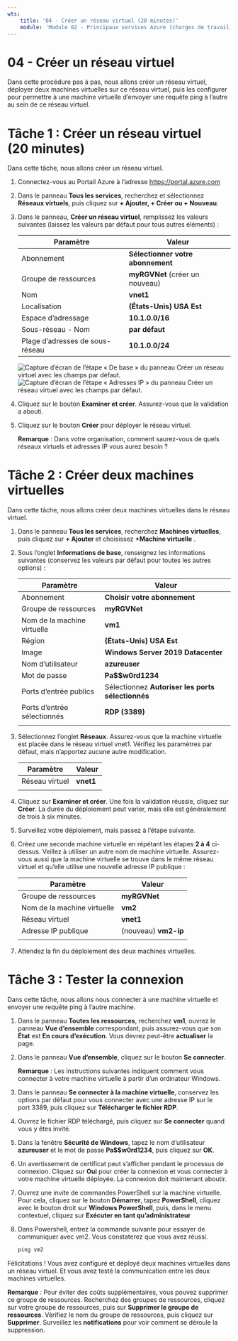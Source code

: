 ```yaml
---
wts:
    title: '04 - Créer un réseau virtuel (20 minutes)'
    module: 'Module 02 - Principaux services Azure (charges de travail)'
---
```

# 04 - Créer un réseau virtuel

Dans cette procédure pas à pas, nous allons créer un réseau virtuel, déployer deux machines virtuelles sur ce réseau virtuel, puis les configurer pour permettre à une machine virtuelle d’envoyer une requête ping à l’autre au sein de ce réseau virtuel.

# Tâche 1 : Créer un réseau virtuel (20 minutes)

Dans cette tâche, nous allons créer un réseau virtuel. 

1. Connectez-vous au Portail Azure à l’adresse <a href="https://portal.azure.com" target="_blank"><span style="color: #0066cc;" color="#0066cc">https://portal.azure.com</span></a>

2. Dans le panneau **Tous les services**, recherchez et sélectionnez **Réseaux virtuels**, puis cliquez sur **+ Ajouter, + Créer ou + Nouveau**. 

3. Dans le panneau, **Créer un réseau virtuel**, remplissez les valeurs suivantes (laissez les valeurs par défaut pour tous autres éléments) :

    | Paramètre | Valeur | 
    | --- | --- |
    | Abonnement | **Sélectionner votre abonnement** |
    | Groupe de ressources | **myRGVNet** (créer un nouveau) |
    | Nom | **vnet1** |
    | Localisation | **(États-Unis) USA Est** |
    | Espace d’adressage |**10.1.0.0/16** |
    | Sous-réseau - Nom | **par défaut** |
    | Plage d’adresses de sous-réseau | **10.1.0.0/24** |

    ![Capture d’écran de l’étape « De base » du panneau Créer un réseau virtuel avec les champs par défaut.](../images/0301a.png)
    ![Capture d’écran de l’étape « Adresses IP » du panneau Créer un réseau virtuel avec les champs par défaut.](../images/0301b.png)

5. Cliquez sur le bouton **Examiner et créer**. Assurez-vous que la validation a abouti.

6. Cliquez sur le bouton **Créer** pour déployer le réseau virtuel. 

    **Remarque** : Dans votre organisation, comment saurez-vous de quels réseaux virtuels et adresses IP vous aurez besoin ?

# Tâche 2 : Créer deux machines virtuelles

Dans cette tâche, nous allons créer deux machines virtuelles dans le réseau virtuel. 

1. Dans le panneau **Tous les services**, recherchez **Machines virtuelles**, puis cliquez sur **+ Ajouter** et choisissez **+Machine virtuelle** . 

2. Sous l’onglet **Informations de base**, renseignez les informations suivantes (conservez les valeurs par défaut pour toutes les autres options) :

   | Paramètre | Valeur | 
   | --- | --- |
   | Abonnement | **Choisir votre abonnement**  |
   | Groupe de ressources |  **myRGVNet** |
   | Nom de la machine virtuelle | **vm1**|
   | Région | **(États-Unis) USA Est** |
   | Image | **Windows Server 2019 Datacenter** |
   | Nom d’utilisateur| **azureuser** |
   | Mot de passe| **Pa$$w0rd1234** |
   | Ports d’entrée publics| Sélectionnez **Autoriser les ports sélectionnés**  |
   | Ports d’entrée sélectionnés| **RDP (3389)** |
   |||

3. Sélectionnez l’onglet **Réseaux**. Assurez-vous que la machine virtuelle est placée dans le réseau virtuel vnet1. Vérifiez les paramètres par défaut, mais n’apportez aucune autre modification. 

   | Paramètre | Valeur | 
   | --- | --- |
   | Réseau virtuel | **vnet1** |
   |||

4. Cliquez sur **Examiner et créer**. Une fois la validation réussie, cliquez sur **Créer**. La durée du déploiement peut varier, mais elle est généralement de trois à six minutes.

5. Surveillez votre déploiement, mais passez à l’étape suivante. 

6. Créez une seconde machine virtuelle en répétant les étapes **2 à 4** ci-dessus. Veillez à utiliser un autre nom de machine virtuelle. Assurez-vous aussi que la machine virtuelle se trouve dans le même réseau virtuel et qu’elle utilise une nouvelle adresse IP publique :

    | Paramètre | Valeur |
    | --- | --- |
    | Groupe de ressources | **myRGVNet** |
    | Nom de la machine virtuelle |  **vm2** |
    | Réseau virtuel | **vnet1** |
    | Adresse IP publique | (nouveau) **vm2-ip** |
    |||

7. Attendez la fin du déploiement des deux machines virtuelles. 

# Tâche 3 : Tester la connexion 

Dans cette tâche, nous allons nous connecter à une machine virtuelle et envoyer une requête ping à l’autre machine. 

1. Dans le panneau **Toutes les ressources**, recherchez **vm1**, ouvrez le panneau **Vue d’ensemble** correspondant, puis assurez-vous que son **État** est **En cours d’exécution**. Vous devrez peut-être **actualiser** la page.

2. Dans le panneau **Vue d’ensemble**, cliquez sur le bouton **Se connecter**.

    **Remarque** : Les instructions suivantes indiquent comment vous connecter à votre machine virtuelle à partir d’un ordinateur Windows. 

3. Dans le panneau **Se connecter à la machine virtuelle**, conservez les options par défaut pour vous connecter avec une adresse IP sur le port 3389, puis cliquez sur **Télécharger le fichier RDP**.

4. Ouvrez le fichier RDP téléchargé, puis cliquez sur **Se connecter** quand vous y êtes invité. 

5. Dans la fenêtre **Sécurité de Windows**, tapez le nom d’utilisateur **azureuser** et le mot de passe **Pa$$w0rd1234**, puis cliquez sur **OK**.

6. Un avertissement de certificat peut s’afficher pendant le processus de connexion. Cliquez sur **Oui** pour créer la connexion et vous connecter à votre machine virtuelle déployée. La connexion doit maintenant aboutir.

7. Ouvrez une invite de commandes PowerShell sur la machine virtuelle. Pour cela, cliquez sur le bouton **Démarrer**, tapez **PowerShell**, cliquez avec le bouton droit sur **Windows PowerShell**, puis, dans le menu contextuel, cliquez sur **Exécuter en tant qu’administrateur**

8. Dans Powershell, entrez la commande suivante pour essayer de communiquer avec vm2. Vous constaterez que vous avez réussi.

   ```PowerShell
   ping vm2
   ```

Félicitations ! Vous avez configuré et déployé deux machines virtuelles dans un réseau virtuel. Et vous avez testé la communication entre les deux machines virtuelles. 

**Remarque** : Pour éviter des coûts supplémentaires, vous pouvez supprimer ce groupe de ressources. Recherchez des groupes de ressources, cliquez sur votre groupe de ressources, puis sur **Supprimer le groupe de ressources**. Vérifiez le nom du groupe de ressources, puis cliquez sur **Supprimer**. Surveillez les **notifications** pour voir comment se déroule la suppression.
